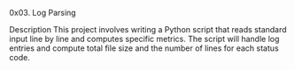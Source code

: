 0x03. Log Parsing

Description
This project involves writing a Python script that reads standard input line by line and computes specific metrics. The script will handle log entries and compute total file size and the number of lines for each status code.
